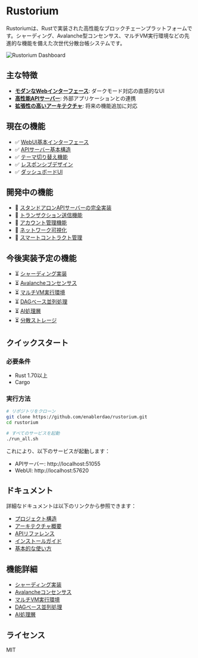 # Rustorium

Rustoriumは、Rustで実装された高性能なブロックチェーンプラットフォームです。シャーディング、Avalanche型コンセンサス、マルチVM実行環境などの先進的な機能を備えた次世代分散台帳システムです。

![Rustorium Dashboard](docs/images/dashboard.png)

## 主な特徴

- **[モダンなWebインターフェース](docs/guides/basic-usage.md#webui%E3%81%AE%E4%BD%BF%E7%94%A8)**: ダークモード対応の直感的なUI
- **[高性能APIサーバー](docs/api/reference.md)**: 外部アプリケーションとの連携
- **[拡張性の高いアーキテクチャ](docs/architecture/overview.md)**: 将来の機能追加に対応

## 現在の機能

- ✅ [WebUI基本インターフェース](docs/guides/basic-usage.md#webui%E3%81%AE%E4%BD%BF%E7%94%A8)
- ✅ [APIサーバー基本構造](docs/api/reference.md#%E7%8F%BE%E5%9C%A8%E5%AE%9F%E8%A3%85%E3%81%95%E3%82%8C%E3%81%A6%E3%81%84%E3%82%8Bapi)
- ✅ [テーマ切り替え機能](docs/guides/basic-usage.md)
- ✅ [レスポンシブデザイン](docs/guides/basic-usage.md)
- ✅ [ダッシュボードUI](docs/guides/basic-usage.md#%E3%83%80%E3%83%83%E3%82%B7%E3%83%A5%E3%83%9C%E3%83%BC%E3%83%89)

## 開発中の機能

- 🔄 [スタンドアロンAPIサーバーの完全実装](docs/api/reference.md#%E9%96%8B%E7%99%BA%E4%B8%AD%E3%81%AEapi)
- 🔄 [トランザクション送信機能](docs/guides/basic-usage.md#%E3%83%88%E3%83%A9%E3%83%B3%E3%82%B6%E3%82%AF%E3%82%B7%E3%83%A7%E3%83%B3%E3%81%AE%E9%80%81%E4%BF%A1)
- 🔄 [アカウント管理機能](docs/guides/basic-usage.md#%E3%82%A2%E3%82%AB%E3%82%A6%E3%83%B3%E3%83%88%E7%AE%A1%E7%90%86)
- 🔄 [ネットワーク可視化](docs/guides/basic-usage.md#%E3%83%8D%E3%83%83%E3%83%88%E3%83%AF%E3%83%BC%E3%82%AF%E5%8F%AF%E8%A6%96%E5%8C%96)
- 🔄 [スマートコントラクト管理](docs/guides/basic-usage.md#%E3%82%B9%E3%83%9E%E3%83%BC%E3%83%88%E3%82%B3%E3%83%B3%E3%83%88%E3%83%A9%E3%82%AF%E3%83%88%E7%AE%A1%E7%90%86)

## 今後実装予定の機能

- ⏳ [シャーディング実装](docs/features/sharding.md)
- ⏳ [Avalancheコンセンサス](docs/features/consensus.md)
- ⏳ [マルチVM実行環境](docs/features/multi-vm.md)
- ⏳ [DAGベース並列処理](docs/features/dag-execution.md)
- ⏳ [AI処理層](docs/features/ai-layer.md)
- ⏳ [分散ストレージ](docs/architecture/overview.md#7-%E3%82%B9%E3%83%88%E3%83%AC%E3%83%BC%E3%82%B8%E5%B1%A4)

## クイックスタート

### 必要条件

- Rust 1.70以上
- Cargo

### 実行方法

```bash
# リポジトリをクローン
git clone https://github.com/enablerdao/rustorium.git
cd rustorium

# すべてのサービスを起動
./run_all.sh
```

これにより、以下のサービスが起動します：
- APIサーバー: http://localhost:51055
- WebUI: http://localhost:57620

## ドキュメント

詳細なドキュメントは以下のリンクから参照できます：

- [プロジェクト構造](docs/project-structure.md)
- [アーキテクチャ概要](docs/architecture/overview.md)
- [APIリファレンス](docs/api/reference.md)
- [インストールガイド](docs/guides/installation.md)
- [基本的な使い方](docs/guides/basic-usage.md)

## 機能詳細

- [シャーディング実装](docs/features/sharding.md)
- [Avalancheコンセンサス](docs/features/consensus.md)
- [マルチVM実行環境](docs/features/multi-vm.md)
- [DAGベース並列処理](docs/features/dag-execution.md)
- [AI処理層](docs/features/ai-layer.md)

## ライセンス

MIT